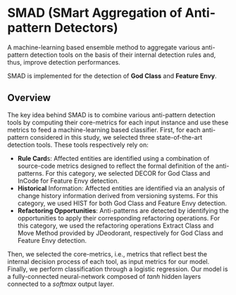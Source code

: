 # SMAD (SMart Aggregation of Anti-pattern Detectors)
A machine-learning based ensemble method to aggregate various anti-pattern detection tools on the basis of their 
internal detection rules and, thus, improve detection performances.

SMAD is implemented for the detection of **God Class** and **Feature Envy**.

## Overview
The key idea behind SMAD is to combine various anti-pattern detection tools by computing
their core-metrics for each input instance and use these metrics to feed a machine-learning based classifier. 
First, for each anti-pattern considered in this study, we selected three state-of-the-art detection tools. 
These tools respectively rely on:
* **Rule Card**s: Affected entities are identified using a combination of source-code metrics designed to reflect the formal definition of the anti-patterns.
For this category, we selected DECOR for God Class and InCode for Feature Envy detection.
* **Historical** Information: Affected entities are identified via an analysis of change history information derived from versioning systems. 
For this category, we used HIST for both God Class and Feature Envy detection.
* **Refactoring Opportunities**: Anti-patterns are detected by identifying the opportunities to apply their corresponding refactoring operations. 
For this category, we used the refactoring operations Extract Class and Move Method provided by JDeodorant, respectively for God Class and Feature Envy detection.

Then, we selected the core-metrics, i.e., metrics that reflect best the internal decision process of each tool, as input metrics for our model. 
Finally, we perform classification through a logistic regression. 
Our model is a fully-connected neural-network composed of *tanh* hidden layers connected to a *softmax* output layer.
